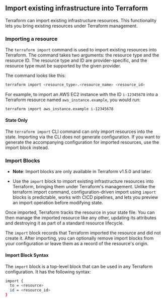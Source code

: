 ## Import existing infrastructure into Terraform

Terraform can import existing infrastructure resources. This functionality lets you bring existing resources under Terraform management.

### Importing a resource

The `terraform import` command is used to import existing resources into Terraform. The command takes two arguments: the resource type and the resource ID. The resource type and ID are provider-specific, and the resource type must be supported by the given provider.

The command looks like this:

```bash
terraform import <resource_type>.<resource_name> <resource_id>
```

For example, to import an AWS EC2 instance with the ID `i-12345678` into a Terraform resource named `aws_instance.example`, you would run:

```bash
terraform import aws_instance.example i-12345678
```

#### State Only

The `terraform import` CLI command can only import resources into the state. Importing via the CLI does not generate configuration. If you want to generate the accompanying configuration for imported resources, use the import block instead.

### Import Blocks

- **Note**: Import blocks are only available in Terraform v1.5.0 and later.

- Use the `import` block to import existing infrastructure resources into Terraform, bringing them under Terraform's management. Unlike the terraform import command, configuration-driven import using `import` blocks is predictable, works with CICD pipelines, and lets you preview an import operation before modifying state.

Once imported, Terraform tracks the resource in your state file. You can then manage the imported resource like any other, updating its attributes and destroying it as part of a standard resource lifecycle.

The `import` block records that Terraform imported the resource and did not create it. After importing, you can optionally remove import blocks from your configuration or leave them as a record of the resource's origin.

#### Import Block Syntax

The `import` block is a top-level block that can be used in any Terraform configuration. It has the following syntax:

```bash
import {
  to = <resource>
  id = <resource_id>
}
```



